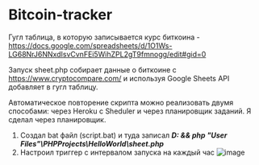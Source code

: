 # Bitcoin-tracker
Гугл таблица, в которую записывается курс биткоина - https://docs.google.com/spreadsheets/d/1O1Ws-LG68NrJ6NNxdIsvCvnFEi5WihZPL2gT9fmnogg/edit#gid=0

Запуск sheet.php собирает данные о биткоине с https://www.cryptocompare.com/ и используя Google Sheets API добавляет в гугл таблицу.

Автоматическое повторение скрипта можно реализовать двумя способами: через Heroku с Sheduler и через планировщик заданий. Я сделал через планировщик.

1) Создал bat файл (script.bat) и туда записал ***D: && php "User Files"\PHPProjects\HelloWorld\sheet.php***
2) Настроил триггер с интервалом запуска на каждый час
![image](https://user-images.githubusercontent.com/74830291/160255853-e09bda95-2b93-41fb-a1ea-95521905f124.png)
